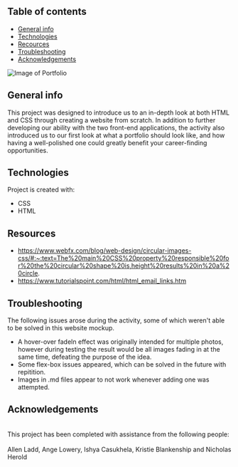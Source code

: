 ## Table of contents
* [General info](#general-info)
* [Technologies](#technologies)
* [Recources](#resources)
* [Troubleshooting](#troubleshooting)
* [Acknowledgements](#acknowledgements)

![Image of Portfolio](https://imgur.com/a/WmolZmD)

## General info
This project was designed to introduce us to an in-depth look at both HTML and CSS through creating a website from scratch. In addition to further developing our ability with the two front-end applications, the activity also introduced us to our first look at what a portfolio should look like, and how having a well-polished one could greatly benefit your career-finding opportunities. 

## Technologies
Project is created with: <br>
* CSS
* HTML
	
## Resources
* https://www.webfx.com/blog/web-design/circular-images-css/#:~:text=The%20main%20CSS%20property%20responsible%20for%20the%20circular%20shape%20is,height%20results%20in%20a%20circle.
* https://www.tutorialspoint.com/html/html_email_links.htm

## Troubleshooting
The following issues arose during the activity, some of which weren't able to be solved in this website mockup. <br>
* A hover-over fadeIn effect was originally intended for multiple photos, however during testing the result would be all images fading in at the same time, defeating the purpose of the idea.
* Some flex-box issues appeared, which can be solved in the future with repitition.
* Images in .md files appear to not work whenever adding one was attempted.

## Acknowledgements
<br>
This project has been completed with assistance from the following people:
<br>
<br>
Allen Ladd, Ange Lowery, Ishya Casukhela, Kristie Blankenship and Nicholas Herold